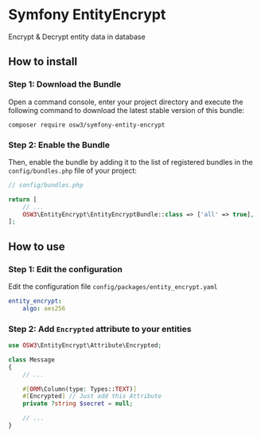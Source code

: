 # Symfony EntityEncrypt

Encrypt & Decrypt entity data in database

## How to install

### Step 1: Download the Bundle

Open a command console, enter your project directory and execute the
following command to download the latest stable version of this bundle:

```console
composer require osw3/symfony-entity-encrypt
```

### Step 2: Enable the Bundle

Then, enable the bundle by adding it to the list of registered bundles
in the `config/bundles.php` file of your project:

```php 
// config/bundles.php

return [
    // ...
    OSW3\EntityEncrypt\EntityEncryptBundle::class => ['all' => true],
];
```

## How to use

### Step 1: Edit the configuration

Edit the configuration file `config/packages/entity_encrypt.yaml`

```yaml 
entity_encrypt:
    algo: aes256
```

### Step 2: Add `Encrypted` attribute to your entities

```php 
use OSW3\EntityEncrypt\Attribute\Encrypted;

class Message
{
    // ...

    #[ORM\Column(type: Types::TEXT)]
    #[Encrypted] // Just add this Attribute
    private ?string $secret = null;

    // ...
}
```
